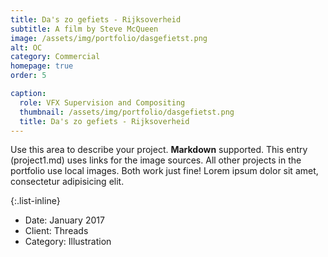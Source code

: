 ```yaml
---
title: Da's zo gefiets - Rijksoverheid
subtitle: A film by Steve McQueen
image: /assets/img/portfolio/dasgefietst.png
alt: OC
category: Commercial
homepage: true
order: 5

caption:
  role: VFX Supervision and Compositing
  thumbnail: /assets/img/portfolio/dasgefietst.png
  title: Da's zo gefiets - Rijksoverheid
---
```


Use this area to describe your project. **Markdown** supported. This entry (project1.md) uses links for the image sources. All other projects in the portfolio use local images. Both work just fine! Lorem ipsum dolor sit amet, consectetur adipisicing elit.

{:.list-inline}

- Date: January 2017
- Client: Threads
- Category: Illustration
